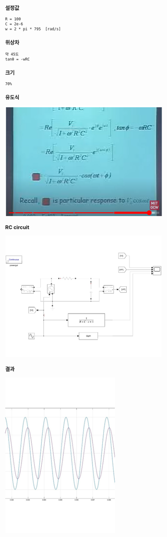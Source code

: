 ### 설정값
    R = 100
    C = 2e-6
    w = 2 * pi * 795  [rad/s]

### 위상차 
    약 45도
    tanθ = -wRC 
### 크기 
    70%

### 유도식
![RC_Current15](./image/RC_Current15.png)

### RC circuit
![lowpassfilter_1](./image/lowpassfilter_1.jpg)
### 결과 
<img src = "./image/lowpassfilter_2.jpg" width="70%" height="70%">
